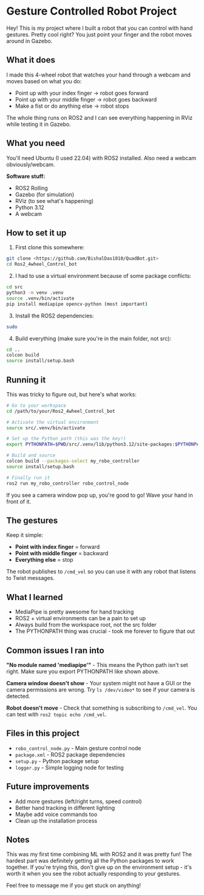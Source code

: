 # Gesture Controlled Robot Project

Hey! This is my project where I built a robot that you can control with hand gestures. Pretty cool right? You just point your finger and the robot moves around in Gazebo.

## What it does

I made this 4-wheel robot that watches your hand through a webcam and moves based on what you do:
- Point up with your index finger → robot goes forward
- Point up with your middle finger → robot goes backward
- Make a fist or do anything else → robot stops

The whole thing runs on ROS2 and I can see everything happening in RViz while testing it in Gazebo.

## What you need

You'll need Ubuntu (I used 22.04) with ROS2 installed. Also need a webcam obviously/webcam.

**Software stuff:**
- ROS2 Rolling 
- Gazebo (for simulation)
- RViz (to see what's happening)
- Python 3.12
- A webcam

## How to set it up

1. First clone this somewhere:
```bash
git clone <https://github.com/BishalDas1010/QuadBot.git>
cd Ros2_4wheel_Control_bot
```

2. I had to use a virtual environment because of some package conflicts:
```bash
cd src
python3 -m venv .venv
source .venv/bin/activate
pip install mediapipe opencv-python (most important)
```

3. Install the ROS2 dependencies:
```bash
sudo 
```

4. Build everything (make sure you're in the main folder, not src):
```bash
cd ..
colcon build
source install/setup.bash
```

## Running it

This was tricky to figure out, but here's what works:

```bash
# Go to your workspace
cd /path/to/your/Ros2_4wheel_Control_bot

# Activate the virtual environment
source src/.venv/bin/activate

# Set up the Python path (this was the key!)
export PYTHONPATH=$PWD/src/.venv/lib/python3.12/site-packages:$PYTHONPATH

# Build and source
colcon build --packages-select my_robo_controller
source install/setup.bash

# Finally run it
ros2 run my_robo_controller robo_control_node
```

If you see a camera window pop up, you're good to go! Wave your hand in front of it.

## The gestures

Keep it simple:
- **Point with index finger** = forward
- **Point with middle finger** = backward  
- **Everything else** = stop

The robot publishes to `/cmd_vel` so you can use it with any robot that listens to Twist messages.

## What I learned

- MediaPipe is pretty awesome for hand tracking
- ROS2 + virtual environments can be a pain to set up
- Always build from the workspace root, not the src folder
- The PYTHONPATH thing was crucial - took me forever to figure that out

## Common issues I ran into

**"No module named 'mediapipe'"** - This means the Python path isn't set right. Make sure you export PYTHONPATH like shown above.

**Camera window doesn't show** - Your system might not have a GUI or the camera permissions are wrong. Try `ls /dev/video*` to see if your camera is detected.

**Robot doesn't move** - Check that something is subscribing to `/cmd_vel`. You can test with `ros2 topic echo /cmd_vel`.

## Files in this project

- `robo_control_node.py` - Main gesture control node
- `package.xml` - ROS2 package dependencies  
- `setup.py` - Python package setup
- `logger.py` - Simple logging node for testing

## Future improvements

- Add more gestures (left/right turns, speed control)
- Better hand tracking in different lighting
- Maybe add voice commands too
- Clean up the installation process

## Notes

This was my first time combining ML with ROS2 and it was pretty fun! The hardest part was definitely getting all the Python packages to work together. If you're trying this, don't give up on the environment setup - it's worth it when you see the robot actually responding to your gestures.

Feel free to message me if you get stuck on anything!

